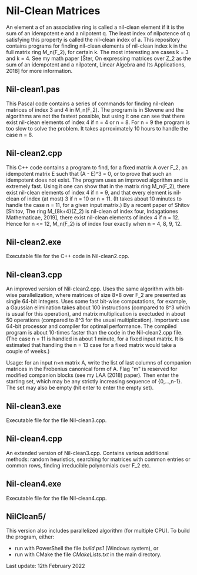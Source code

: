 # Nil-Clean Matrices
An element a of an associative ring is called a nil-clean element if it is the sum of an idempotent e and a nilpotent q. The least index of nilpotence of q satisfying this property is called the nil-clean index of a.
This repository contains programs for finding nil-clean elements of nil-clean index k in the full matrix ring M_n(F_2), for certain k. The most interesting are cases k = 3 and k = 4. See my math paper [Šter, On expressing matrices over Z_2 as the sum of an idempotent and a nilpotent, Linear Algebra and Its Applications, 2018] for more information.
## Nil-clean1.pas
This Pascal code contains a series of commands for finding nil-clean matrices of index 3 and 4 in M_n(F_2). The program is in Slovene and the algorithms are not the fastest possible, but using it one can see that there exist nil-clean elements of index 4 if n = 4 or n = 8. For n = 9 the program is too slow to solve the problem. It takes aprroximately 10 hours to handle the case n = 8.
## Nil-clean2.cpp
This C++ code contains a program to find, for a fixed matrix A over F_2, an idempotent matrix E such that (A - E)^3 = 0, or to prove that such an idempotent does not exist. The program uses an improved algorithm and is extremely fast. Using it one can show that in the matrix ring M_n(F_2), there exist nil-clean elements of index 4 if n = 9, and that every element is nil-clean of index (at most) 3 if n = 10 or n = 11. (It takes about 10 minutes to handle the case n = 11, for a given input matrix.) By a recent paper of Shitov [Shitov, The ring M_{8k+4}(Z_2) is nil-clean of index four, Indagationes Mathematicae, 2019], there exist nil-clean elements of index 4 if n = 12. Hence for n <= 12, M_n(F_2) is of index four exactly when n = 4, 8, 9, 12.
## Nil-clean2.exe
Executable file for the C++ code in Nil-clean2.cpp.
## Nil-clean3.cpp
An improved version of Nil-clean2.cpp. Uses the same algorithm with bit-wise parallelization, where matrices of size 8×8 over F_2 are presented as single 64-bit integers. Uses some fast bit-wise computations, for example, a Gaussian elimination takes about 100 instructions (compared to 8^3 which is usual for this operation), and matrix multiplication is exectuded in about 50 operations (compared to 8^3 for the usual multiplication). Important: use 64-bit processor and compiler for optimal performance. The compiled program is about 10-times faster than the code in the Nil-clean2.cpp file. (The case n = 11 is handled in about 1 minute, for a fixed input matrix. It is estimated that handling the n = 13 case for a fixed matrix would take a couple of weeks.)

Usage: for an input n×n matrix A, write the list of last columns of companion matrices in the Frobenius canonical form of A. Flag "m" is reserved for modified companion blocks (see my LAA (2018) paper). Then enter the starting set, which may be any strictly increasing sequence of {0,...,n-1}. The set may also be empty (hit enter to enter the empty set).
## Nil-clean3.exe
Executable file for the file Nil-clean3.cpp.
## Nil-clean4.cpp
An extended version of Nil-clean3.cpp. Contains various additional methods: random heuristics, searching for matrices with common entries or common rows, finding irreducible polynomials over F_2 etc.
## Nil-clean4.exe
Executable file for the file Nil-clean4.cpp.
## NilClean5/
This version also includes parallelized algorithm (for multiple CPU). To build the program, either:
- run with PowerShell the file *build.ps1* (Windows system), or
- run with CMake the file *CMakeLists.txt* in the main directory.

Last update: 12th February 2022
